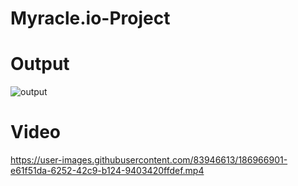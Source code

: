 # Myracle.io-Project

# Output

![output](https://user-images.githubusercontent.com/83946613/186958371-08c5db6d-384e-461c-8b59-d226a48b2060.png)

# Video

https://user-images.githubusercontent.com/83946613/186966901-e61f51da-6252-42c9-b124-9403420ffdef.mp4

